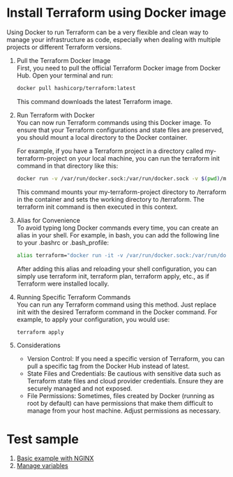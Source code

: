 # Install Terraform using Docker image

Using Docker to run Terraform can be a very flexible and clean way to manage your infrastructure as code, especially when dealing with multiple projects or different Terraform versions.

1. Pull the Terraform Docker Image\
    First, you need to pull the official Terraform Docker image from Docker Hub. Open your terminal and run:

    ```sh
    docker pull hashicorp/terraform:latest
    ```

    This command downloads the latest Terraform image.

2. Run Terraform with Docker\
    You can now run Terraform commands using this Docker image. To ensure that your Terraform configurations and state files are preserved, you should mount a local directory to the Docker container.

    For example, if you have a Terraform project in a directory called my-terraform-project on your local machine, you can run the terraform init command in that directory like this:

    ```sh
    docker run -v /var/run/docker.sock:/var/run/docker.sock -v $(pwd)/my-terraform-project:/terraform -w /terraform hashicorp/terraform:latest init
    ```

    This command mounts your my-terraform-project directory to /terraform in the container and sets the working directory to /terraform. The terraform init command is then executed in this context.

3. Alias for Convenience\
    To avoid typing long Docker commands every time, you can create an alias in your shell. For example, in bash, you can add the following line to your .bashrc or .bash_profile:

    ```sh
    alias terraform="docker run -it -v /var/run/docker.sock:/var/run/docker.sock -v $(pwd):/terraform -w /terraform hashicorp/terraform:latest"
    ```

    After adding this alias and reloading your shell configuration, you can simply use terraform init, terraform plan, terraform apply, etc., as if Terraform were installed locally.

4. Running Specific Terraform Commands\
    You can run any Terraform command using this method. Just replace init with the desired Terraform command in the Docker command. For example, to apply your configuration, you would use:

    ```sh
    terraform apply
    ```

5. Considerations
    - Version Control: If you need a specific version of Terraform, you can pull a specific tag from the Docker Hub instead of latest.
    - State Files and Credentials: Be cautious with sensitive data such as Terraform state files and cloud provider credentials. Ensure they are securely managed and not exposed.
    - File Permissions: Sometimes, files created by Docker (running as root by default) can have permissions that make them difficult to manage from your host machine. Adjust permissions as necessary.


# Test sample

1. [Basic example with NGINX](/sample-01-nginx/README.md)
2. [Manage variables](/sample-02-gcp-with-variables/README.md)
